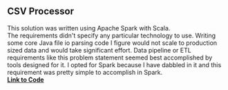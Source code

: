 ## CSV Processor
This solution was written using Apache Spark with Scala.<br>
The requirements didn't specify any particular technology to use. Writing some core Java file io parsing code I figure would not scale to production sized data and would take significant effort.
 Data pipeline or ETL requirements like this problem statement seemed best accomplished by tools designed for it. I opted for Spark because I have dabbled in it and this requirement was pretty simple to accomplish in Spark.<br>
[**Link to Code**](https://github.com/kvanwie87/availity-homework/blob/master/csv-processor/src/main/scala/availity/homework/CSVProcessor.scala)
